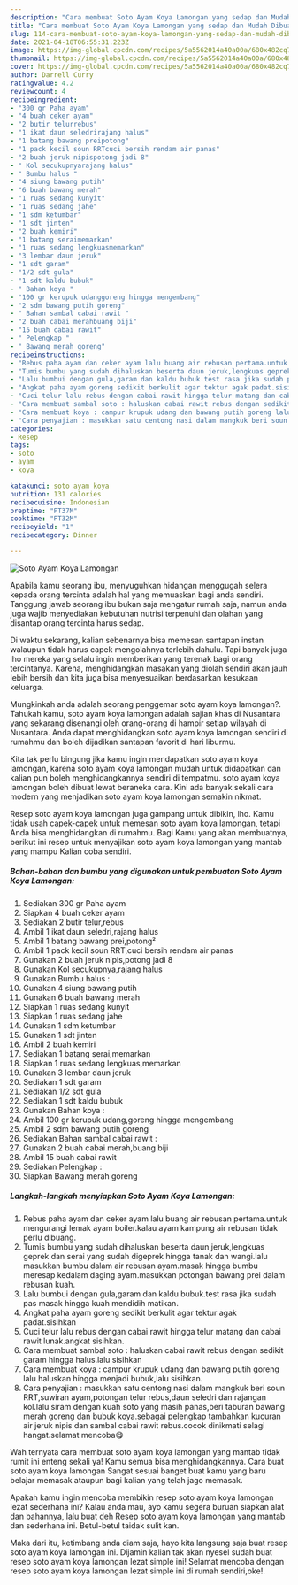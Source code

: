 ```yaml
---
description: "Cara membuat Soto Ayam Koya Lamongan yang sedap dan Mudah Dibuat"
title: "Cara membuat Soto Ayam Koya Lamongan yang sedap dan Mudah Dibuat"
slug: 114-cara-membuat-soto-ayam-koya-lamongan-yang-sedap-dan-mudah-dibuat
date: 2021-04-18T06:55:31.223Z
image: https://img-global.cpcdn.com/recipes/5a5562014a40a00a/680x482cq70/soto-ayam-koya-lamongan-foto-resep-utama.jpg
thumbnail: https://img-global.cpcdn.com/recipes/5a5562014a40a00a/680x482cq70/soto-ayam-koya-lamongan-foto-resep-utama.jpg
cover: https://img-global.cpcdn.com/recipes/5a5562014a40a00a/680x482cq70/soto-ayam-koya-lamongan-foto-resep-utama.jpg
author: Darrell Curry
ratingvalue: 4.2
reviewcount: 4
recipeingredient:
- "300 gr Paha ayam"
- "4 buah ceker ayam"
- "2 butir telurrebus"
- "1 ikat daun seledrirajang halus"
- "1 batang bawang preipotong"
- "1 pack kecil soun RRTcuci bersih rendam air panas"
- "2 buah jeruk nipispotong jadi 8"
- " Kol secukupnyarajang halus"
- " Bumbu halus "
- "4 siung bawang putih"
- "6 buah bawang merah"
- "1 ruas sedang kunyit"
- "1 ruas sedang jahe"
- "1 sdm ketumbar"
- "1 sdt jinten"
- "2 buah kemiri"
- "1 batang seraimemarkan"
- "1 ruas sedang lengkuasmemarkan"
- "3 lembar daun jeruk"
- "1 sdt garam"
- "1/2 sdt gula"
- "1 sdt kaldu bubuk"
- " Bahan koya "
- "100 gr kerupuk udanggoreng hingga mengembang"
- "2 sdm bawang putih goreng"
- " Bahan sambal cabai rawit "
- "2 buah cabai merahbuang biji"
- "15 buah cabai rawit"
- " Pelengkap "
- " Bawang merah goreng"
recipeinstructions:
- "Rebus paha ayam dan ceker ayam lalu buang air rebusan pertama.untuk mengurangi lemak ayam boiler.kalau ayam kampung air rebusan tidak perlu dibuang."
- "Tumis bumbu yang sudah dihaluskan beserta daun jeruk,lengkuas geprek dan serai yang sudah digeprek hingga tanak dan wangi.lalu masukkan bumbu dalam air rebusan ayam.masak hingga bumbu meresap kedalam daging ayam.masukkan potongan bawang prei dalam rebusan kuah."
- "Lalu bumbui dengan gula,garam dan kaldu bubuk.test rasa jika sudah pas masak hingga kuah mendidih matikan."
- "Angkat paha ayam goreng sedikit berkulit agar tektur agak padat.sisihkan"
- "Cuci telur lalu rebus dengan cabai rawit hingga telur matang dan cabai rawit lunak.angkat sisihkan."
- "Cara membuat sambal soto : haluskan cabai rawit rebus dengan sedikit garam hingga halus.lalu sisihkan"
- "Cara membuat koya : campur krupuk udang dan bawang putih goreng lalu haluskan hingga menjadi bubuk,lalu sisihkan."
- "Cara penyajian : masukkan satu centong nasi dalam mangkuk beri soun RRT,suwiran ayam,potongan telur rebus,daun seledri dan rajangan kol.lalu siram dengan kuah soto yang masih panas,beri taburan bawang merah goreng dan bubuk koya.sebagai pelengkap tambahkan kucuran air jeruk nipis dan sambal cabai rawit rebus.cocok dinikmati selagi hangat.selamat mencoba😋"
categories:
- Resep
tags:
- soto
- ayam
- koya

katakunci: soto ayam koya 
nutrition: 131 calories
recipecuisine: Indonesian
preptime: "PT37M"
cooktime: "PT32M"
recipeyield: "1"
recipecategory: Dinner

---
```



![Soto Ayam Koya Lamongan](https://img-global.cpcdn.com/recipes/5a5562014a40a00a/680x482cq70/soto-ayam-koya-lamongan-foto-resep-utama.jpg)

Apabila kamu seorang ibu, menyuguhkan hidangan menggugah selera kepada orang tercinta adalah hal yang memuaskan bagi anda sendiri. Tanggung jawab seorang ibu bukan saja mengatur rumah saja, namun anda juga wajib menyediakan kebutuhan nutrisi terpenuhi dan olahan yang disantap orang tercinta harus sedap.

Di waktu  sekarang, kalian sebenarnya bisa memesan santapan instan walaupun tidak harus capek mengolahnya terlebih dahulu. Tapi banyak juga lho mereka yang selalu ingin memberikan yang terenak bagi orang tercintanya. Karena, menghidangkan masakan yang diolah sendiri akan jauh lebih bersih dan kita juga bisa menyesuaikan berdasarkan kesukaan keluarga. 



Mungkinkah anda adalah seorang penggemar soto ayam koya lamongan?. Tahukah kamu, soto ayam koya lamongan adalah sajian khas di Nusantara yang sekarang disenangi oleh orang-orang di hampir setiap wilayah di Nusantara. Anda dapat menghidangkan soto ayam koya lamongan sendiri di rumahmu dan boleh dijadikan santapan favorit di hari liburmu.

Kita tak perlu bingung jika kamu ingin mendapatkan soto ayam koya lamongan, karena soto ayam koya lamongan mudah untuk didapatkan dan kalian pun boleh menghidangkannya sendiri di tempatmu. soto ayam koya lamongan boleh dibuat lewat beraneka cara. Kini ada banyak sekali cara modern yang menjadikan soto ayam koya lamongan semakin nikmat.

Resep soto ayam koya lamongan juga gampang untuk dibikin, lho. Kamu tidak usah capek-capek untuk memesan soto ayam koya lamongan, tetapi Anda bisa menghidangkan di rumahmu. Bagi Kamu yang akan membuatnya, berikut ini resep untuk menyajikan soto ayam koya lamongan yang mantab yang mampu Kalian coba sendiri.

<!--inarticleads1-->

##### Bahan-bahan dan bumbu yang digunakan untuk pembuatan Soto Ayam Koya Lamongan:

1. Sediakan 300 gr Paha ayam
1. Siapkan 4 buah ceker ayam
1. Sediakan 2 butir telur,rebus
1. Ambil 1 ikat daun seledri,rajang halus
1. Ambil 1 batang bawang prei,potong²
1. Ambil 1 pack kecil soun RRT,cuci bersih rendam air panas
1. Gunakan 2 buah jeruk nipis,potong jadi 8
1. Gunakan  Kol secukupnya,rajang halus
1. Gunakan  Bumbu halus :
1. Gunakan 4 siung bawang putih
1. Gunakan 6 buah bawang merah
1. Siapkan 1 ruas sedang kunyit
1. Siapkan 1 ruas sedang jahe
1. Gunakan 1 sdm ketumbar
1. Gunakan 1 sdt jinten
1. Ambil 2 buah kemiri
1. Sediakan 1 batang serai,memarkan
1. Siapkan 1 ruas sedang lengkuas,memarkan
1. Gunakan 3 lembar daun jeruk
1. Sediakan 1 sdt garam
1. Sediakan 1/2 sdt gula
1. Sediakan 1 sdt kaldu bubuk
1. Gunakan  Bahan koya :
1. Ambil 100 gr kerupuk udang,goreng hingga mengembang
1. Ambil 2 sdm bawang putih goreng
1. Sediakan  Bahan sambal cabai rawit :
1. Gunakan 2 buah cabai merah,buang biji
1. Ambil 15 buah cabai rawit
1. Sediakan  Pelengkap :
1. Siapkan  Bawang merah goreng




<!--inarticleads2-->

##### Langkah-langkah menyiapkan Soto Ayam Koya Lamongan:

1. Rebus paha ayam dan ceker ayam lalu buang air rebusan pertama.untuk mengurangi lemak ayam boiler.kalau ayam kampung air rebusan tidak perlu dibuang.
1. Tumis bumbu yang sudah dihaluskan beserta daun jeruk,lengkuas geprek dan serai yang sudah digeprek hingga tanak dan wangi.lalu masukkan bumbu dalam air rebusan ayam.masak hingga bumbu meresap kedalam daging ayam.masukkan potongan bawang prei dalam rebusan kuah.
1. Lalu bumbui dengan gula,garam dan kaldu bubuk.test rasa jika sudah pas masak hingga kuah mendidih matikan.
1. Angkat paha ayam goreng sedikit berkulit agar tektur agak padat.sisihkan
1. Cuci telur lalu rebus dengan cabai rawit hingga telur matang dan cabai rawit lunak.angkat sisihkan.
1. Cara membuat sambal soto : haluskan cabai rawit rebus dengan sedikit garam hingga halus.lalu sisihkan
1. Cara membuat koya : campur krupuk udang dan bawang putih goreng lalu haluskan hingga menjadi bubuk,lalu sisihkan.
1. Cara penyajian : masukkan satu centong nasi dalam mangkuk beri soun RRT,suwiran ayam,potongan telur rebus,daun seledri dan rajangan kol.lalu siram dengan kuah soto yang masih panas,beri taburan bawang merah goreng dan bubuk koya.sebagai pelengkap tambahkan kucuran air jeruk nipis dan sambal cabai rawit rebus.cocok dinikmati selagi hangat.selamat mencoba😋




Wah ternyata cara membuat soto ayam koya lamongan yang mantab tidak rumit ini enteng sekali ya! Kamu semua bisa menghidangkannya. Cara buat soto ayam koya lamongan Sangat sesuai banget buat kamu yang baru belajar memasak ataupun bagi kalian yang telah jago memasak.

Apakah kamu ingin mencoba membikin resep soto ayam koya lamongan lezat sederhana ini? Kalau anda mau, ayo kamu segera buruan siapkan alat dan bahannya, lalu buat deh Resep soto ayam koya lamongan yang mantab dan sederhana ini. Betul-betul taidak sulit kan. 

Maka dari itu, ketimbang anda diam saja, hayo kita langsung saja buat resep soto ayam koya lamongan ini. Dijamin kalian tak akan nyesel sudah buat resep soto ayam koya lamongan lezat simple ini! Selamat mencoba dengan resep soto ayam koya lamongan lezat simple ini di rumah sendiri,oke!.

